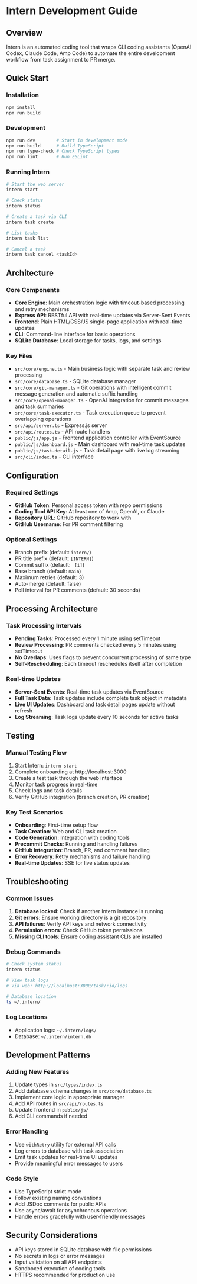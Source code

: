 # Intern Development Guide

## Overview
Intern is an automated coding tool that wraps CLI coding assistants (OpenAI Codex, Claude Code, Amp Code) to automate the entire development workflow from task assignment to PR merge.

## Quick Start

### Installation
```bash
npm install
npm run build
```

### Development
```bash
npm run dev        # Start in development mode
npm run build      # Build TypeScript
npm run type-check # Check TypeScript types
npm run lint       # Run ESLint
```

### Running Intern
```bash
# Start the web server
intern start

# Check status
intern status

# Create a task via CLI
intern task create

# List tasks
intern task list

# Cancel a task
intern task cancel <taskId>
```

## Architecture

### Core Components
- **Core Engine**: Main orchestration logic with timeout-based processing and retry mechanisms
- **Express API**: RESTful API with real-time updates via Server-Sent Events
- **Frontend**: Plain HTML/CSS/JS single-page application with real-time updates
- **CLI**: Command-line interface for basic operations
- **SQLite Database**: Local storage for tasks, logs, and settings

### Key Files
- `src/core/engine.ts` - Main business logic with separate task and review processing
- `src/core/database.ts` - SQLite database manager
- `src/core/git-manager.ts` - Git operations with intelligent commit message generation and automatic suffix handling
- `src/core/openai-manager.ts` - OpenAI integration for commit messages and task summaries
- `src/core/task-executor.ts` - Task execution queue to prevent overlapping operations
- `src/api/server.ts` - Express.js server
- `src/api/routes.ts` - API route handlers
- `public/js/app.js` - Frontend application controller with EventSource
- `public/js/dashboard.js` - Main dashboard with real-time task updates
- `public/js/task-detail.js` - Task detail page with live log streaming
- `src/cli/index.ts` - CLI interface

## Configuration

### Required Settings
- **GitHub Token**: Personal access token with repo permissions
- **Coding Tool API Key**: At least one of Amp, OpenAI, or Claude
- **Repository URL**: GitHub repository to work with
- **GitHub Username**: For PR comment filtering

### Optional Settings
- Branch prefix (default: `intern/`)
- PR title prefix (default: `[INTERN]`)
- Commit suffix (default: ` [i]`)
- Base branch (default: `main`)
- Maximum retries (default: 3)
- Auto-merge (default: false)
- Poll interval for PR comments (default: 30 seconds)

## Processing Architecture

### Task Processing Intervals
- **Pending Tasks**: Processed every 1 minute using setTimeout
- **Review Processing**: PR comments checked every 5 minutes using setTimeout
- **No Overlaps**: Uses flags to prevent concurrent processing of same type
- **Self-Rescheduling**: Each timeout reschedules itself after completion

### Real-time Updates
- **Server-Sent Events**: Real-time task updates via EventSource
- **Full Task Data**: Task updates include complete task object in metadata
- **Live UI Updates**: Dashboard and task detail pages update without refresh
- **Log Streaming**: Task logs update every 10 seconds for active tasks

## Testing

### Manual Testing Flow
1. Start Intern: `intern start`
2. Complete onboarding at http://localhost:3000
3. Create a test task through the web interface
4. Monitor task progress in real-time
5. Check logs and task details
6. Verify GitHub integration (branch creation, PR creation)

### Key Test Scenarios
- **Onboarding**: First-time setup flow
- **Task Creation**: Web and CLI task creation
- **Code Generation**: Integration with coding tools
- **Precommit Checks**: Running and handling failures
- **GitHub Integration**: Branch, PR, and comment handling
- **Error Recovery**: Retry mechanisms and failure handling
- **Real-time Updates**: SSE for live status updates

## Troubleshooting

### Common Issues
1. **Database locked**: Check if another Intern instance is running
2. **Git errors**: Ensure working directory is a git repository
3. **API failures**: Verify API keys and network connectivity
4. **Permission errors**: Check GitHub token permissions
5. **Missing CLI tools**: Ensure coding assistant CLIs are installed

### Debug Commands
```bash
# Check system status
intern status

# View task logs
# Via web: http://localhost:3000/task/:id/logs

# Database location
ls ~/.intern/
```

### Log Locations
- Application logs: `~/.intern/logs/`
- Database: `~/.intern/intern.db`

## Development Patterns

### Adding New Features
1. Update types in `src/types/index.ts`
2. Add database schema changes in `src/core/database.ts`
3. Implement core logic in appropriate manager
4. Add API routes in `src/api/routes.ts`
5. Update frontend in `public/js/`
6. Add CLI commands if needed

### Error Handling
- Use `withRetry` utility for external API calls
- Log errors to database with task association
- Emit task updates for real-time UI updates
- Provide meaningful error messages to users

### Code Style
- Use TypeScript strict mode
- Follow existing naming conventions
- Add JSDoc comments for public APIs
- Use async/await for asynchronous operations
- Handle errors gracefully with user-friendly messages

## Security Considerations
- API keys stored in SQLite database with file permissions
- No secrets in logs or error messages
- Input validation on all API endpoints
- Sandboxed execution of coding tools
- HTTPS recommended for production use

